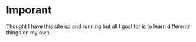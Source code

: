 # Imporant


Thought I have this site up and running but all I goal for is to learn differentr things on my own.
